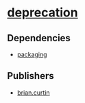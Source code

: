 # [deprecation](https://pypi.org/project/deprecation)

## Dependencies
- [packaging](packages/p/packaging.md)



## Publishers
- [brian.curtin](https://pypi.org/user/brian.curtin)

